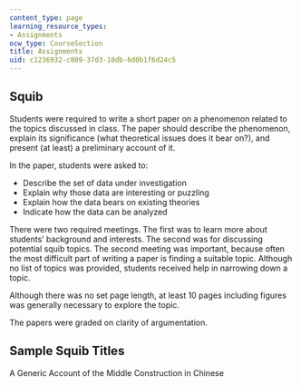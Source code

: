 ```yaml
---
content_type: page
learning_resource_types:
- Assignments
ocw_type: CourseSection
title: Assignments
uid: c1236932-c809-37d3-10db-6d0b1f6d24c5
---
```


Squib
-----

Students were required to write a short paper on a phenomenon related to the topics discussed in class. The paper should describe the phenomenon, explain its significance (what theoretical issues does it bear on?), and present (at least) a preliminary account of it.

In the paper, students were asked to:

*   Describe the set of data under investigation
*   Explain why those data are interesting or puzzling
*   Explain how the data bears on existing theories
*   Indicate how the data can be analyzed

There were two required meetings. The first was to learn more about students’ background and interests. The second was for discussing potential squib topics. The second meeting was important, because often the most difficult part of writing a paper is finding a suitable topic. Although no list of topics was provided, students received help in narrowing down a topic.

Although there was no set page length, at least 10 pages including figures was generally necessary to explore the topic.

The papers were graded on clarity of argumentation.

Sample Squib Titles
-------------------

A Generic Account of the Middle Construction in Chinese